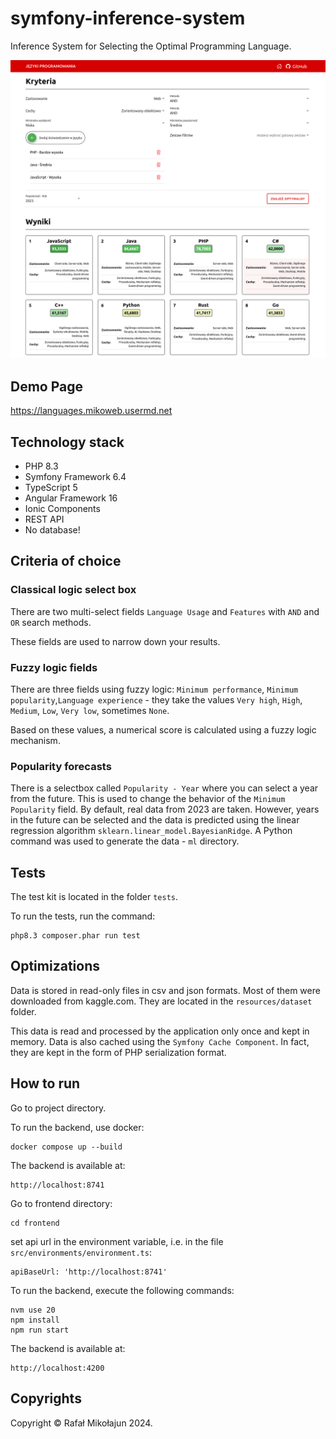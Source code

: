 # symfony-inference-system

Inference System for Selecting the Optimal Programming Language.

![Screen](./docs/screenshot.png)

## Demo Page

https://languages.mikoweb.usermd.net

## Technology stack

* PHP 8.3
* Symfony Framework 6.4
* TypeScript 5
* Angular Framework 16
* Ionic Components
* REST API
* No database!

## Criteria of choice

### Classical logic select box

There are two multi-select fields `Language Usage` and `Features` with `AND` and `OR` search methods.

These fields are used to narrow down your results.

### Fuzzy logic fields

There are three fields using fuzzy logic: `Minimum performance`, `Minimum popularity`,`Language experience` - they 
take the values `Very high`, `High`, `Medium`, `Low`, `Very low`, sometimes `None`.

Based on these values, a numerical score is calculated using a fuzzy logic mechanism.

### Popularity forecasts

There is a selectbox called `Popularity - Year` where you can select a year from the future. 
This is used to change the behavior of the `Minimum Popularity` field. By default, real data from 2023 are taken. 
However, years in the future can be selected and the data is predicted using the linear regression 
algorithm `sklearn.linear_model.BayesianRidge`. A Python command was used to generate the data - `ml` directory.

## Tests

The test kit is located in the folder `tests`.

To run the tests, run the command:

    php8.3 composer.phar run test

## Optimizations

Data is stored in read-only files in csv and json formats. Most of them were downloaded from kaggle.com. 
They are located in the `resources/dataset` folder.

This data is read and processed by the application only once and kept in memory. 
Data is also cached using the `Symfony Cache Component`. In fact, they are kept in the form of PHP serialization format.

## How to run

Go to project directory.

To run the backend, use docker:

    docker compose up --build

The backend is available at: 

    http://localhost:8741

Go to frontend directory:

    cd frontend

set api url in the environment variable, i.e. in the file `src/environments/environment.ts`:

    apiBaseUrl: 'http://localhost:8741'    

To run the backend, execute the following commands:

    nvm use 20
    npm install
    npm run start

The backend is available at:

    http://localhost:4200

## Copyrights

Copyright © Rafał Mikołajun 2024.
